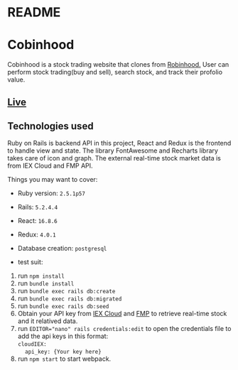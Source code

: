 # README
# Cobinhood

Cobinhood is a stock trading website that clones from [Robinhood.](https://robinhood.com/) User can perform stock trading(buy and sell), search stock, and track their profolio value.

## [Live](https://cobinhood-rstation.herokuapp.com/#/) 

## Technologies used

Ruby on Rails is backend API in this project, React and Redux is the frontend to 
handle view and state. The library FontAwesome and Recharts library takes care of icon
and graph. The external real-time stock market data is from IEX Cloud and FMP API.

Things you may want to cover:

* Ruby version: `2.5.1p57`

* Rails: `5.2.4.4`

* React: `16.8.6`

* Redux: `4.0.1`

* Database creation: `postgresql`

* test suit:

1. run `npm install`
2. run `bundle install`
3. run `bundle exec rails db:create`
4. run `bundle exec rails db:migrated`
5. run `bundle exec rails db:seed`
4. Obtain your  API key from [IEX Cloud](https://iexcloud.io/) and [FMP](https://financialmodelingprep.com/) to retrieve real-time stock and it relatived data.
5. run `EDITOR="nano" rails credentials:edit` to open the credentials file 
to add the api keys in this format:<br/>
`cloudIEX:`<br/>
&nbsp;&nbsp;&nbsp;&nbsp;`api_key: {Your key here}`
6. run `npm start` to start webpack.